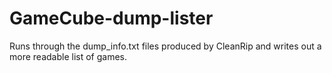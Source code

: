 # GameCube-dump-lister
Runs through the dump_info.txt files produced by CleanRip and writes out a more readable list of games.

